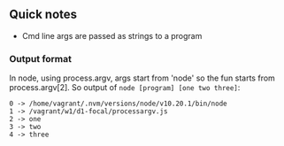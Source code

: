 

## Quick notes
* Cmd line args are passed as strings to a program


### Output format
In node, using process.argv, args start from 'node' so the fun starts from process.argv[2]. So output of `node [program] [one two three]`:
  ```
  0 -> /home/vagrant/.nvm/versions/node/v10.20.1/bin/node
  1 -> /vagrant/w1/d1-focal/processargv.js
  2 -> one
  3 -> two
  4 -> three
  ```
